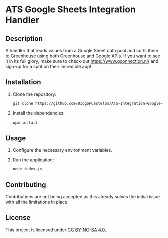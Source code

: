 # ATS Google Sheets Integration Handler

## Description

A handler that reads values from a Google Sheet data pool and curls them to Greenhouse using both Greenhouse and Google APIs. If you want to see it in its full glory, make sure to check-out https://www.gconnection.nl/ and sign-up for a spot on their incredible app!

## Installation

1. Clone the repository:

   ```bash
   git clone https://github.com/DiogoPCastelos/ATS-Integration-Google-Sheets-Handler.git
   ```

2. Install the dependencies:

   ```bash
   npm install
   ```

## Usage

1. Configure the necessary environment variables.

2. Run the application:

   ```bash
   node index.js
   ```

## Contributing

Contributions are not being accepted as this already solves the initial issue with all the limitations in place.

## License

This project is licensed under [CC BY-NC-SA 4.0.](LICENSE).
